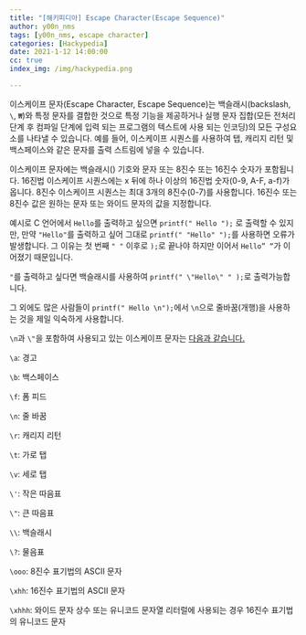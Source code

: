 ```yaml
---
title: "[해키피디아] Escape Character(Escape Sequence)"
author: y00n_nms
tags: [y00n_nms, escape character]
categories: [Hackypedia]
date: 2021-1-12 14:00:00
cc: true
index_img: /img/hackypedia.png

---
```


이스케이프 문자(Escape Character, Escape Sequence)는 백슬래시(backslash, `\`, `₩`)와 특정 문자를 결합한 것으로 특정 기능을 제공하거나 실행 문자 집합(모든 전처리 단계 후 컴파일 단계에 입력 되는 프로그램의 텍스트에 사용 되는 인코딩)의 모든 구성요소를 나타낼 수 있습니다. 예를 들어, 이스케이프 시퀀스를 사용하여 탭, 캐리지 리턴 및 백스페이스와 같은 문자를 출력 스트림에 넣을 수 있습니다.

이스케이프 문자에는 백슬래시(\) 기호와 문자 또는 8진수 또는 16진수 숫자가 포함됩니다. 16진법 이스케이프 시퀀스에는 x 뒤에 하나 이상의 16진법 숫자(0-9, A-F, a-f)가 옵니다. 8진수 이스케이프 시퀀스는 최대 3개의 8진수(0-7)를 사용합니다. 16진수 또는 8진수 값은 원하는 문자 또는 와이드 문자의 값을 지정합니다.

예시로 C 언어에서 `Hello`를 출력하고 싶으면 `printf(" Hello ");` 로 출력할 수 있지만, 만약 `"Hello"`를 출력하고 싶어 그대로 `printf(" "Hello" ");`를 사용하면 오류가 발생합니다. 그 이유는 첫 번째 `" "` 이후로 `);`로 끝나야 하지만 이어서 `Hello” “`가 이어졌기 때문입니다.

`"`를 출력하고 싶다면 백슬래시를 사용하여 `printf(" \"Hello\" " );`로 출력가능합니다.

그 외에도 많은 사람들이 `printf(" Hello \n");`에서 `\n`으로 줄바꿈(개행)을 사용하는 것을 제일 익숙하게 사용합니다.

`\n`과 `\"`을 포함하여 사용되고 있는 이스케이프 문자는 [다음과 같습니다.]((https://docs.microsoft.com/ko-kr/cpp/c-language/escape-sequences?view=msvc-160))

`\a`: 경고

`\b`: 백스페이스 

`\f`: 폼 피드

`\n`: 줄 바꿈 

`\r`: 캐리지 리턴 

`\t`: 가로 탭 

`\v`: 세로 탭

`\'`: 작은 따음표

`\"`: 큰 따음표

`\\`: 백슬래시

`\?`: 물음표 

`\ooo`: 8진수 표기법의 ASCII 문자 

`\xhh`: 16진수 표기법의 ASCII 문자 

`\xhhh`: 와이드 문자 상수 또는 유니코드 문자열 리터럴에 사용되는 경우 16진수 표기법의 유니코드 문자

